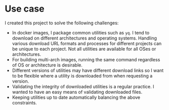 # Use case

I created this project to solve the following challenges:

- In docker images, I package common utilities such as `yq`.  I tend to download
  on different architectures and operating systems.  Handling various download
  URL formats and processes for different projects can be unique to each
  project.  Not all utilities are available for all OSes or architectures.
- For building multi-arch images, running the same command regardless of OS or
  architecture is desirable.
- Different versions of utilities may have different download links so I want to
  be flexible where a utility is downloaded from when requesting a version.
- Validating the integrity of downloaded utilities is a regular practice.  I
  wanted to have an easy means of validating downloaded files.
- Keeping utilities up to date automatically balancing the above constraints.
